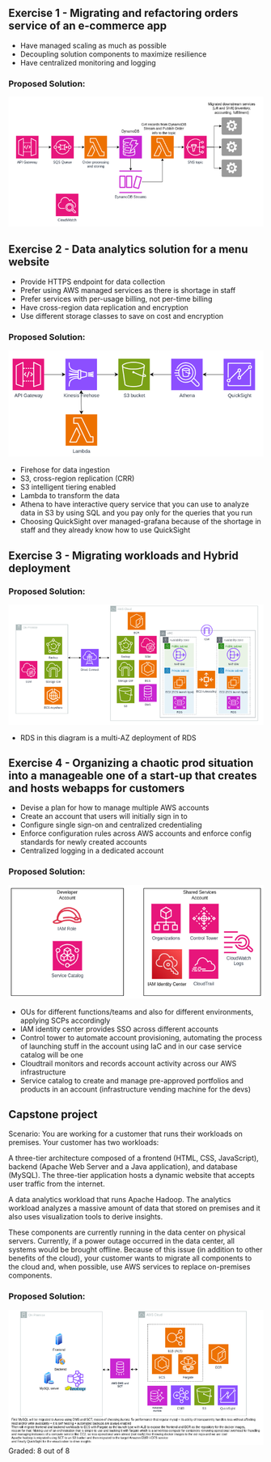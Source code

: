 ## Exercise 1 - Migrating and refactoring orders service of an e-commerce app
- Have managed scaling as much as possible
- Decoupling solution components to maximize resilience
- Have centralized monitoring and logging
### Proposed Solution:
![image](./exercise-1.png)

## Exercise 2 - Data analytics solution for a menu website
- Provide HTTPS endpoint for data collection
- Prefer using AWS managed services as there is shortage in staff
- Prefer services with per-usage billing, not per-time billing
- Have cross-region data replication and encryption
- Use different storage classes to save on cost and encryption
### Proposed Solution:
![image](./exercise-2.png)
- Firehose for data ingestion
- S3, cross-region replication (CRR)
- S3 intelligent tiering enabled
- Lambda to transform the data
- Athena to have interactive query service that you can use to analyze data in S3 by using SQL and you pay only for the queries that you run
- Choosing QuickSight over managed-grafana because of the shortage in staff and they already know how to use QuickSight

## Exercise 3 - Migrating workloads and Hybrid deployment
### Proposed Solution:
![image](./exercise-3.png)
- RDS in this diagram is a multi-AZ deployment of RDS

## Exercise 4 - Organizing a chaotic prod situation into a manageable one of a start-up that creates and hosts webapps for customers
- Devise a plan for how to manage multiple AWS accounts
- Create an account that users will initially sign in to
- Configure single sign-on and centralized credentialing
- Enforce configuration rules across AWS accounts and enforce config standards for newly created accounts
- Centralized logging in a dedicated account
### Proposed Solution:
![image](./exercise-4.png)
- OUs for different functions/teams and also for different environments, applying SCPs accordingly
- IAM identity center provides SSO across different accounts
- Control tower to automate account provisioning, automating the process of launching stuff in the account using IaC and in our case service catalog will be one
- Cloudtrail monitors and records account activity across our AWS infrastructure
- Service catalog to create and manage pre-approved portfolios and products in an account (infrastructure vending machine for the devs)

## Capstone project
Scenario: You are working for a customer that runs their workloads on premises. Your customer has two workloads:

A three-tier architecture composed of a frontend (HTML, CSS, JavaScript), backend (Apache Web Server and a Java application), and database (MySQL). The three-tier application hosts a dynamic website that accepts user traffic from the internet.

A data analytics workload that runs Apache Hadoop. The analytics workload analyzes a massive amount of data that stored on premises and it also uses visualization tools to derive insights.

These components are currently running in the data center on physical servers. Currently, if a power outage occurred in the data center, all systems would be brought offline. Because of this issue (in addition to other benefits of the cloud), your customer wants to migrate all components to the cloud and, when possible, use AWS services to replace on-premises components.

### Proposed Solution:
![image](./capstone.png)
Graded: 8 out of 8

